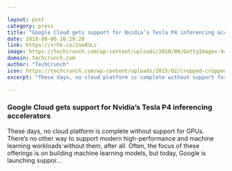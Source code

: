```yaml
---

layout: post
category: press
title: "Google Cloud gets support for Nvidia’s Tesla P4 inferencing accelerators"
date: 2018-08-06 16:29:28
link: https://vrhk.co/2ne0ULc
image: https://techcrunch.com/wp-content/uploads/2018/08/GettyImages-944347542.jpg?w=600
domain: techcrunch.com
author: "TechCrunch"
icon: https://techcrunch.com/wp-content/uploads/2015/02/cropped-cropped-favicon-gradient.png?w=180
excerpt: "These days, no cloud platform is complete without support for GPUs. There’s no other way to support modern high-performance and machine learning workloads without them, after all. Often, the focus of these offerings is on building machine learning models, but today, Google is launching suppor…"

---
```


### Google Cloud gets support for Nvidia’s Tesla P4 inferencing accelerators

These days, no cloud platform is complete without support for GPUs. There’s no other way to support modern high-performance and machine learning workloads without them, after all. Often, the focus of these offerings is on building machine learning models, but today, Google is launching suppor…